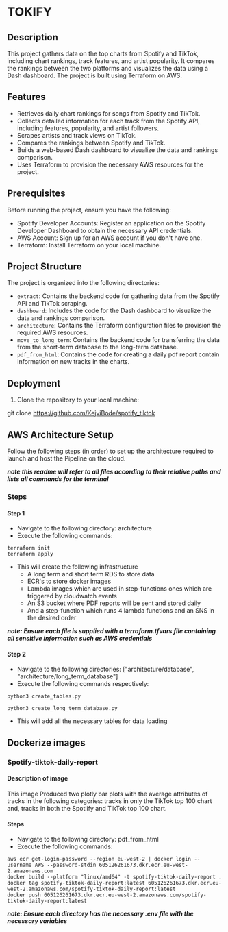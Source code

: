 # TOKIFY

## Description

This project gathers data on the top charts from Spotify and TikTok, including chart rankings, track features, and artist popularity. It compares the rankings between the two platforms and visualizes the data using a Dash dashboard. The project is built using Terraform on AWS.

## Features

- Retrieves daily chart rankings for songs from Spotify and TikTok.
- Collects detailed information for each track from the Spotify API, including features, popularity, and artist followers.
- Scrapes artists and track views on TikTok.
- Compares the rankings between Spotify and TikTok.
- Builds a web-based Dash dashboard to visualize the data and rankings comparison.
- Uses Terraform to provision the necessary AWS resources for the project.

## Prerequisites

Before running the project, ensure you have the following:

- Spotify Developer Accounts: Register an application on the Spotify Developer Dashboard to obtain the necessary API credentials.
- AWS Account: Sign up for an AWS account if you don't have one.
- Terraform: Install Terraform on your local machine.

## Project Structure

The project is organized into the following directories:

- `extract`: Contains the backend code for gathering data from the Spotify API and TikTok scraping.
- `dashboard`: Includes the code for the Dash dashboard to visualize the data and rankings comparison.
- `architecture`: Contains the Terraform configuration files to provision the required AWS resources.
- `move_to_long_term`: Contains the backend code for transferring the data from the short-term database to the long-term database.
- `pdf_from_html`: Contains the code for creating a daily pdf report contain information on new tracks in the charts.

## Deployment

1. Clone the repository to your local machine:

git clone https://github.com/KejviBode/spotify_tiktok

## AWS Architecture Setup

Follow the following steps (in order) to set up the architecture required to launch and host the Pipeline on the cloud.

**_note this readme will refer to all files according to their relative paths and lists all commands for the terminal_**

### Steps

#### Step 1

- Navigate to the following directory: architecture
- Execute the following commands:

```
terraform init
terraform apply
```

- This will create the following infrastructure
  - A long term and short term RDS to store data
  - ECR's to store docker images
  - Lambda images which are used in step-functions ones which are triggered by cloudwatch events
  - An S3 bucket where PDF reports will be sent and stored daily
  - And a step-function which runs 4 lambda functions and an SNS in the desired order

**_note: Ensure each file is supplied with a terraform.tfvars file containing all sensitive information such as AWS credentials_**

#### Step 2

- Navigate to the following directories: ["architecture/database", "architecture/long_term_database"]
- Execute the following commands respectively:

```
python3 create_tables.py
```

```
python3 create_long_term_database.py
```

- This will add all the necessary tables for data loading

## Dockerize images

### Spotify-tiktok-daily-report

#### Description of image

This image Produced two plotly bar plots with the average attributes of tracks in the following categories: tracks in only the TikTok top 100 chart and, tracks in both the Spotiify and TikTok top 100 chart.

#### Steps

- Navigate to the following directory: pdf_from_html
- Execute the following commands:

```
aws ecr get-login-password --region eu-west-2 | docker login --username AWS --password-stdin 605126261673.dkr.ecr.eu-west-2.amazonaws.com
docker build --platform "linux/amd64" -t spotify-tiktok-daily-report .
docker tag spotify-tiktok-daily-report:latest 605126261673.dkr.ecr.eu-west-2.amazonaws.com/spotify-tiktok-daily-report:latest
docker push 605126261673.dkr.ecr.eu-west-2.amazonaws.com/spotify-tiktok-daily-report:latest
```

**_note: Ensure each directory has the necessary .env file with the necessary variables_**
